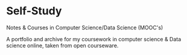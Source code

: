 # Self-Study
Notes &amp; Courses in Computer Science/Data Science (MOOC's)

A portfolio and archive for my coursework in computer science & Data science online, taken from open courseware. 

